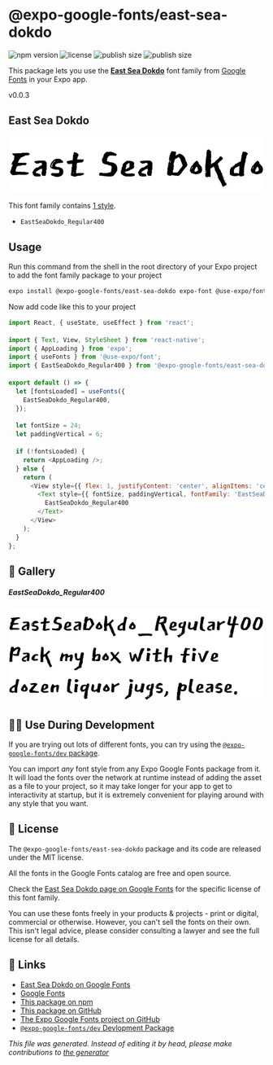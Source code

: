 # @expo-google-fonts/east-sea-dokdo

![npm version](https://flat.badgen.net/npm/v/@expo-google-fonts/east-sea-dokdo)
![license](https://flat.badgen.net/github/license/expo/google-fonts)
![publish size](https://flat.badgen.net/packagephobia/install/@expo-google-fonts/east-sea-dokdo)
![publish size](https://flat.badgen.net/packagephobia/publish/@expo-google-fonts/east-sea-dokdo)

This package lets you use the [**East Sea Dokdo**](https://fonts.google.com/specimen/East+Sea+Dokdo) font family from [Google Fonts](https://fonts.google.com/) in your Expo app.

v0.0.3

## East Sea Dokdo

![East Sea Dokdo](./font-family.png)

This font family contains [1 style](#gallery).

- `EastSeaDokdo_Regular400`

## Usage

Run this command from the shell in the root directory of your Expo project to add the font family package to your project
```sh
expo install @expo-google-fonts/east-sea-dokdo expo-font @use-expo/font
```

Now add code like this to your project
```js
import React, { useState, useEffect } from 'react';

import { Text, View, StyleSheet } from 'react-native';
import { AppLoading } from 'expo';
import { useFonts } from '@use-expo/font';
import { EastSeaDokdo_Regular400 } from '@expo-google-fonts/east-sea-dokdo';

export default () => {
  let [fontsLoaded] = useFonts({
    EastSeaDokdo_Regular400,
  });

  let fontSize = 24;
  let paddingVertical = 6;

  if (!fontsLoaded) {
    return <AppLoading />;
  } else {
    return (
      <View style={{ flex: 1, justifyContent: 'center', alignItems: 'center' }}>
        <Text style={{ fontSize, paddingVertical, fontFamily: 'EastSeaDokdo_Regular400' }}>
          EastSeaDokdo_Regular400
        </Text>
      </View>
    );
  }
};

```

## 🔡 Gallery

##### EastSeaDokdo_Regular400
![EastSeaDokdo_Regular400](./28e44e5875cc0c761d9fa6492d1a738977cb5a555b57aa3016e44e2a138df2f7.ttf.png)


## 👩‍💻 Use During Development

If you are trying out lots of different fonts, you can try using the [`@expo-google-fonts/dev` package](https://github.com/expo/google-fonts/tree/master/font-packages/dev#readme).

You can import *any* font style from any Expo Google Fonts package from it. It will load the fonts
over the network at runtime instead of adding the asset as a file to your project, so it may take longer
for your app to get to interactivity at startup, but it is extremely convenient
for playing around with any style that you want.

## 📖 License

The `@expo-google-fonts/east-sea-dokdo` package and its code are released under the MIT license.

All the fonts in the Google Fonts catalog are free and open source.

Check the [East Sea Dokdo page on Google Fonts](https://fonts.google.com/specimen/East+Sea+Dokdo) for the specific license of this font family.

You can use these fonts freely in your products & projects - print or digital, commercial or otherwise. However, you can't sell the fonts on their own. This isn't legal advice, please consider consulting a lawyer and see the full license for all details.

## 🔗 Links

- [East Sea Dokdo on Google Fonts](https://fonts.google.com/specimen/East+Sea+Dokdo)
- [Google Fonts](https://fonts.google.com/)
- [This package on npm](https://www.npmjs.com/package/@expo-google-fonts/east-sea-dokdo)
- [This package on GitHub](https://github.com/expo/google-fonts/tree/master/font-packages/east-sea-dokdo)
- [The Expo Google Fonts project on GitHub](https://github.com/expo/google-fonts)
- [`@expo-google-fonts/dev` Devlopment Package](https://github.com/expo/google-fonts/tree/master/font-packages/dev)


*This file was generated. Instead of editing it by head, please make contributions to [the generator](https://github.com/expo/google-fonts/tree/master/packages/generator)*
